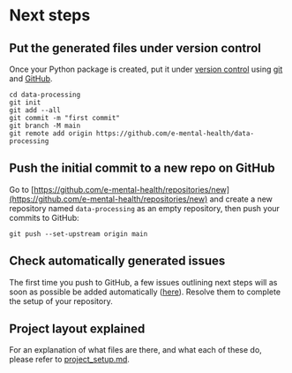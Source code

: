 # Next steps

## Put the generated files under version control

Once your Python package is created, put it under [version
control](https://guide.esciencecenter.nl/#/best_practices/version_control) using
[git](https://git-scm.com/) and [GitHub](https://github.com/).

```shell
cd data-processing
git init
git add --all
git commit -m "first commit"
git branch -M main
git remote add origin https://github.com/e-mental-health/data-processing
```

## Push the initial commit to a new repo on GitHub

Go to
[https://github.com/e-mental-health/repositories/new](https://github.com/e-mental-health/repositories/new)
and create a new repository named `data-processing` as an empty repository, then push your commits to GitHub:

```shell
git push --set-upstream origin main
```

## Check automatically generated issues

The first time you push to GitHub, a few issues outlining next steps will as soon as possible be added automatically
([here](https://github.com/e-mental-health/data-processing/issues?q=author%3Aapp%2Fgithub-actions)). Resolve them to complete the setup of your
repository.

## Project layout explained

For an explanation of what files are there, and what each of these do, please refer to [project_setup.md](project_setup.md).
